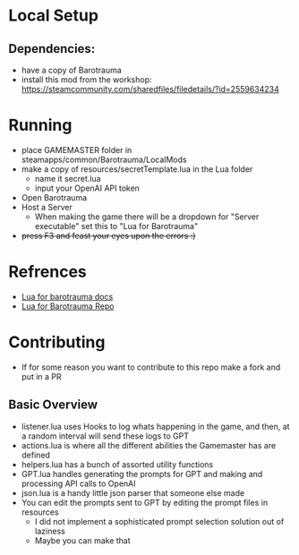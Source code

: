 # Local Setup

## Dependencies:
- have a copy of Barotrauma
- install this mod from the workshop: https://steamcommunity.com/sharedfiles/filedetails/?id=2559634234

# Running
- place GAMEMASTER folder in steamapps/common/Barotrauma/LocalMods
- make a copy of resources/secretTemplate.lua in the Lua folder
  - name it secret.lua
  - input your OpenAI API token
- Open Barotrauma
- Host a Server
   - When making the game there will be a dropdown for "Server executable" set this to "Lua for Barotrauma"
- ~~press F3 and feast your eyes upon the errors :)~~

# Refrences
- [Lua for barotrauma docs](https://evilfactory.github.io/LuaCsForBarotrauma/lua-docs/manual/getting-started/)
- [Lua for Barotrauma Repo](https://github.com/evilfactory/LuaCsForBarotrauma/tree/6b149e0498b9b634847c867ec6a211532f609c7b)

# Contributing
- If for some reason you want to contribute to this repo make a fork and put in a PR
## Basic Overview
- listener.lua uses Hooks to log whats happening in the game, and then, at a random interval will send these logs to GPT
- actions.lua is where all the different abilities the Gamemaster has are defined
- helpers.lua has a bunch of assorted utility functions
- GPT.lua handles generating the prompts for GPT and making and processing API calls to OpenAI
- json.lua is a handy little json parser that someone else made
- You can edit the prompts sent to GPT by editing the prompt files in resources
  - I did not implement a sophisticated prompt selection solution out of laziness
  - Maybe you can make that


